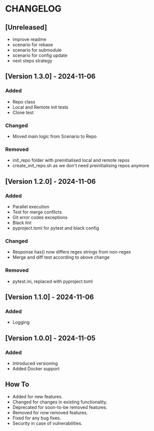 # CHANGELOG

## [Unreleased]
- improve readme
- scenario for rebase
- scenario for submodule
- scenario for config update
- next steps strategy

## [Version 1.3.0] - 2024-11-06
### Added
- Repo class
- Local and Remote init tests
- Clone test
### Changed
- Moved main logic from Scenario to Repo
### Removed
- init_repo folder with preinitialised local and remote repos
- create_init_repo.sh as we don't need preinitialising repos anymore

## [Version 1.2.0] - 2024-11-06
### Added
- Parallel execution
- Test for merge conflicts
- Git error codes exceptions
- Black lint
- pyproject.toml for pytest and black config
### Changed
- Response has() now differs regex strings from non-regex
- Merge and diff test according to above change
### Removed
- pytest.ini, replaced with pyproject.toml

## [Version 1.1.0] - 2024-11-06
### Added
- Logging

## [Version 1.0.0] - 2024-11-05
### Added
- Introduced versioning
- Added Docker support

## How To
- Added for new features.
- Changed for changes in existing functionality.
- Deprecated for soon-to-be removed features.
- Removed for now removed features.
- Fixed for any bug fixes.
- Security in case of vulnerabilities.
